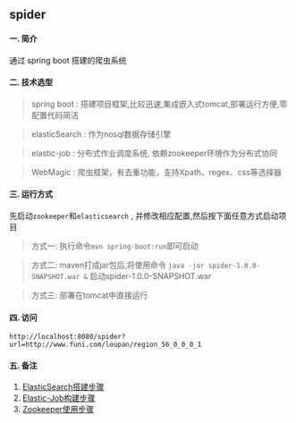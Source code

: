 ## spider

#### 一. 简介

  通过 spring boot 搭建的爬虫系统

#### 二. 技术选型

> spring boot : 搭建项目框架,比较迅速,集成嵌入式tomcat,部署运行方便,零配置代码简洁

> elasticSearch : 作为nosql数据存储引擎

> elastic-job : 分布式作业调度系统, 依赖zookeeper环境作为分布式协同

> WebMagic : 爬虫框架，有去重功能，支持Xpath、regex、css等选择器

#### 三. 运行方式

  先启动`zookeeper`和`elasticsearch` , 并修改相应配置,然后按下面任意方式启动项目

>  方式一: 执行命令`mvn spring-boot:run`即可启动

>  方式二: maven打成jar包后,将使用命令 `java -jar spider-1.0.0-SNAPSHOT.war &` 启动spider-1.0.0-SNAPSHOT.war

>  方式三: 部署在tomcat中直接运行


#### 四. 访问

    http://localhost:8080/spider?url=http://www.funi.com/loupan/region_56_0_0_0_1

#### 五. 备注

1. [ElasticSearch搭建步骤](http://blog.csdn.net/zhengyong15984285623/article/details/52260396)
2. [Elastic-Job构建步骤](http://blog.csdn.net/zhengyong15984285623/article/details/52345931)
3. [Zookeeper使用步骤](http://blog.csdn.net/zhengyong15984285623/article/details/53323131)

